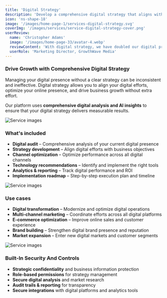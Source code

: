 ```yaml
---
title: 'Digital Strategy'
description: 'Develop a comprehensive digital strategy that aligns with your business goals and drives growth across all digital channels.'
icon: 'ns-shape-18'
image: '/images/home-page-1/services-digital-strategy.svg'
coverImg: '/images/services/service-digital-strategy-cover.png'
userReview:
  name: 'Christopher Adams'
  image: '/images/home-page-33/avatar-4.webp'
  reviewContent: 'With digital strategy, we have doubled our digital presence while cutting planning time in half. It has become a vital part of our growth strategy.'
  userRole: 'Marketing Director, GrowthWave Media'
---
```


### Drive Growth with Comprehensive Digital Strategy

Managing your digital presence without a clear strategy can be inconsistent and ineffective. Digital strategy allows you to align your digital efforts, optimize your online presence, and drive business growth without extra effort.

Our platform uses **comprehensive digital analysis and AI insights** to ensure that your digital strategy delivers measurable results.

![Service images](/images/services/service-details-1.png)

### What's included

- **Digital audit** – Comprehensive analysis of your current digital presence
- **Strategy development** – Align digital efforts with business objectives
- **Channel optimization** – Optimize performance across all digital channels
- **Technology recommendations** – Identify and implement the right tools
- **Analytics & reporting** – Track digital performance and ROI
- **Implementation roadmap** – Step-by-step execution plan and timeline

![Service images](/images/services/service-details-2.png)

### Use cases

- **Digital transformation** – Modernize and optimize digital operations
- **Multi-channel marketing** – Coordinate efforts across all digital platforms
- **E-commerce optimization** – Improve online sales and customer experience
- **Brand building** – Strengthen digital brand presence and reputation
- **Market expansion** – Enter new digital markets and customer segments

![Service images](/images/services/service-details-3.jpg)

### Built-In Security And Controls

- **Strategic confidentiality** and business information protection
- **Role-based permissions** for strategy management
- **Secure digital analysis** and market research
- **Audit trails & reporting** for transparency
- **Secure integrations** with digital platforms and analytics tools
